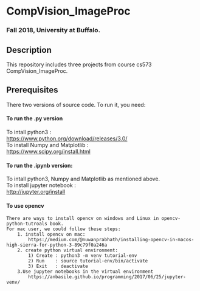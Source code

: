# CompVision_ImageProc
### Fall 2018, University at Buffalo.
## Description
This repository includes three projects from course cs573 CompVision_ImageProc.

## Prerequisites
There two versions of source code. To run it, you need:
#### To run the .py version  
To intall python3 :  
	https://www.python.org/download/releases/3.0/  
To install Numpy and Matplotlib :  
    	https://www.scipy.org/install.html     
#### To run the .ipynb version:  
To intall python3, Numpy and Matplotlib as mentioned above.   
To install jupyter notebook :  
	http://jupyter.org/install  
#### To use opencv
    There are ways to install opencv on windows and Linux in opencv-python-tutroals book.
    For mac user, we could follow these steps:
        1. install opencv on mac: 
            https://medium.com/@nuwanprabhath/installing-opencv-in-macos-high-sierra-for-python-3-89c79f0a246a
        2. create python virtual environment:
            1) Create : python3 -m venv tutorial-env
            2) Run    : source tutorial-env/bin/activate 
            3) Exit   : deactivate
        3.Use jupyter notebooks in the virtual environment 
            https://anbasile.github.io/programming/2017/06/25/jupyter-venv/
 
